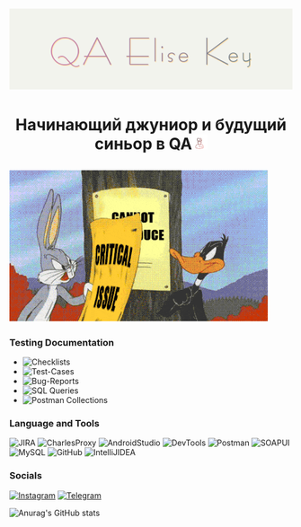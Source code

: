 
# ![Header](https://github.com/EliseKey/elisekey/blob/main/assets%20new/logo.PNG)

<h1 align="center">Начинающий джуниор и будущий синьор в QA<img src="https://github.com/EliseKey/elisekey/blob/main/assets%20new/680-it-developer-gradient.gif" height="27"> </h2>

## ![Gif](https://github.com/EliseKey/elisekey/blob/main/assets%20new/8Q8N.gif)

### Testing Documentation

* ![Checklists](https://github.com/EliseKey/Checklist)
* ![Test-Cases](https://github.com/EliseKey/Test-Cases)
* ![Bug-Reports](https://github.com/EliseKey/Bug-Reports/tree/master)
* ![SQL Queries]()
* ![Postman Collections]()

### Language and Tools

![JIRA](https://img.shields.io/badge/-JIRA-ffffff?style=for-the-badge&logo=JIRA&logoColor=1f7bf6)
![CharlesProxy](https://img.shields.io/badge/-CharlesProxy-c4e2f3?style=for-the-badge&logo=)
![AndroidStudio](https://img.shields.io/badge/-AndroidStudio-6b6b6b?style=for-the-badge&logo=AndroidStudio)
![DevTools](https://img.shields.io/badge/-DevTools-ffffff?style=for-the-badge&logo=GoogleChrome)
![Postman](https://img.shields.io/badge/-Postman-ffffff?style=for-the-badge&logo=Postman)
![SOAPUI](https://img.shields.io/badge/-SoapUI-67b845?style=for-the-badge&logo=)
![MySQL](https://img.shields.io/badge/-MySQL-025194?style=for-the-badge&logo=MySQL&logoColor=ffffff)
![GitHub](https://img.shields.io/badge/-GitHub-171516?style=for-the-badge&logo=GitHub)
![IntelliJIDEA](https://img.shields.io/badge/-IntelliJIDEA-0b7df0?style=for-the-badge&logo=IntelliJIDEA&logoColor=000000)

### Socials

[![Instagram](https://img.shields.io/badge/-INSTAGRAM-ffffff?style=for-the-badge&logo=instagram&logoColor=bf377f)](https://www.instagram.com/_elisekey_)
[![Telegram](https://img.shields.io/badge/-Telegram-ffffff?style=for-the-badge&logo=Telegram&logoColor=1f7bf6)](https://t.me/elisekey)

![Anurag's GitHub stats](https://github-readme-stats.vercel.app/api?username=EliseKey&show_icons=true&theme=dracula)
